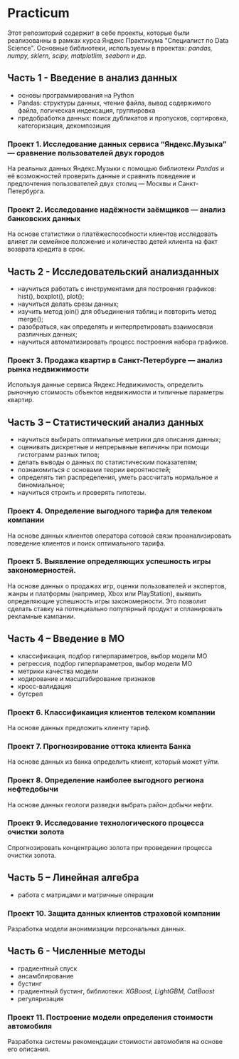 # Practicum
Этот репозиторий содержит в себе проекты, которые были реализованны в рамках курса Яндекс Практикума "Специалист по Data Science". 
Основные библиотеки, используемы в проектах: *pandas, numpy, sklern, scipy, matplotlim, seaborn и др.*
## Часть 1 - Введение в анализ данных 
- основы программирования на Python
- Pandas: структуры данных, чтение файла, вывод содержимого файла, логическая индексация, группировка
- предобработка данных: поиск дубликатов и пропусков, сортировка, категоризация, декомпозиция
### Проект 1. Исследование данных сервиса “Яндекс.Музыка” — сравнение пользователей двух городов
На реальных данных Яндекс.Музыки c помощью библиотеки *Pandas* и её возможностей проверить данные и сравнить поведение и предпочтения пользователей двух столиц — Москвы и Санкт-Петербурга.
### Проект 2. Исследование надёжности заёмщиков — анализ банковских данных
На основе статистики о платёжеспособности клиентов исследовать влияет ли семейное положение и
количество детей клиента на факт возврата кредита в срок.

## Часть 2 - Исследовательский анализданных 
- научиться работать с инструментами для построения графиков: hist(), boxplot(), plot();
- научиться делать срезы данных;
- изучить метод join() для объединения таблиц и повторить метод merge();
- разобраться, как определять и интерпретировать взаимосвязи различных данных;
- научиться автоматизировать процесс построения набора графиков.
### Проект 3. Продажа квартир в Санкт-Петербурге — анализ рынка недвижимости
Используя данные сервиса Яндекс.Недвижимость, определить рыночную стоимость объектов недвижимости и типичные параметры квартир.

## Часть 3 – Статистический анализ данных
- научиться выбирать оптимальные метрики для описания данных;
- оценивать дискретные и непрерывные величины при помощи гистограмм разных типов;
- делать выводы о данных по статистическим показателям;
- познакомиться с основами теории вероятностей;
- определять тип распределения, уметь рассчитать нормальное и биномиальное;
- научиться строить и проверять гипотезы.
### Проект 4. Определение выгодного тарифа для телеком компании
На основе данных клиентов оператора сотовой связи проанализировать поведение клиентов и поиск оптимального тарифа.
### Проект 5. Выявление определяющих успешность игры закономерностей.
На основе данных о продажах игр, оценки пользователей и экспертов, жанры и платформы (например, Xbox или PlayStation), выявить определяющие успешность игры закономерности. Это позволит сделать ставку на потенциально популярный продукт и спланировать рекламные кампании.

## Часть 4 – Введение в МО
- классификация, подбор гиперпараметров, выбор модели МО
- регрессия, подбор гиперпараметров, выбор модели МО
- метрики качества модели
- кодирование и масштабирование признаков
- кросс-валидация
- бутсреп
### Проект 6. Классификаиция клиентов телеком компании
На основе данных предложить клиенту тариф.
### Проект 7. Прогнозирование оттока клиента Банка
На основе данных из банка определить клиент, который может уйти.
### Проект 8. Определение наиболее выгодного региона нефтедобычи
На основе данных геологи разведки выбрать район добычи нефти.
### Проект 9. Исследование технологического процесса очистки золота
Спрогнозировать концентрацию золота при проведении процесса очистки золота.

## Часть 5 – Линейная алгебра
- работа с матрицами и матричные операции 
### Проект 10. Защита данных клиентов страховой компании
Разработка модели анонимизации персональных данных.

## Часть 6 - Численные методы
- градиентный спуск
- ансамблирование
- бустинг
- градиентный бустинг, библиотеки: *XGBoost, LightGBM, CatBoost*
- регуляризация
### Проект 11. Построение модели определения стоимости автомобиля
Разработка системы рекомендации стоимости автомобиля на основе его описания.
